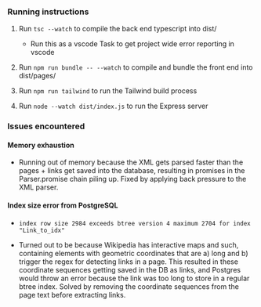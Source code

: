 ### Running instructions

1. Run `tsc --watch` to compile the back end typescript into dist/

   - Run this as a vscode Task to get project wide error reporting in vscode

2. Run `npm run bundle -- --watch` to compile and bundle the front end into dist/pages/

3. Run `npm run tailwind` to run the Tailwind build process

4. Run `node --watch dist/index.js` to run the Express server

### Issues encountered

#### Memory exhaustion

- Running out of memory because the XML gets parsed faster than the pages + links get saved into the
  database, resulting in promises in the Parser.promise chain piling up. Fixed by applying back
  pressure to the XML parser.

#### Index size error from PostgreSQL

- `index row size 2984 exceeds btree version 4 maximum 2704 for index "Link_to_idx"`

- Turned out to be because Wikipedia has interactive maps and such, containing elements with
  geometric coordinates that are a) long and b) trigger the regex for detecting links in a page.
  This resulted in these coordinate sequences getting saved in the DB as links, and Postgres would
  throw an error because the link was too long to store in a regular btree index. Solved by removing
  the coordinate sequences from the page text before extracting links.
